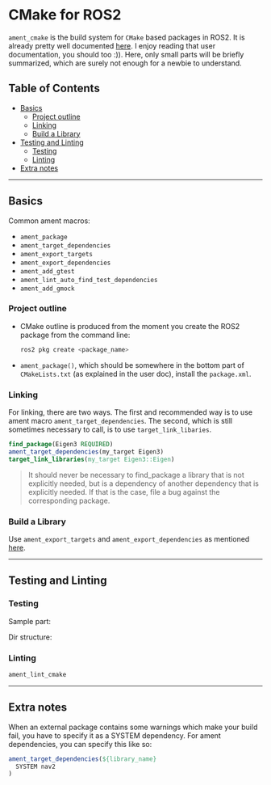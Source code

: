 # CMake for ROS2

`ament_cmake` is the build system for `CMake` based packages in ROS2. It is already pretty well documented [here](https://docs.ros.org/en/foxy/How-To-Guides/Ament-CMake-Documentation.html). I enjoy reading that user documentation, you should too :)). Here, only small parts will be briefly summarized, which are surely not enough for a newbie to understand.

## Table of Contents

- [Basics](#basics)
  - [Project outline](#project-outline)
  - [Linking](#linking)
  - [Build a Library](#build-a-library)
- [Testing and Linting](#testing-and-linting)
  - [Testing](#testing)
  - [Linting](#linting)
- [Extra notes](#extra-notes)

--------

## Basics

Common ament macros:

- `ament_package`
- `ament_target_dependencies`
- `ament_export_targets`
- `ament_export_dependencies`
- `ament_add_gtest`
- `ament_lint_auto_find_test_dependencies`
- `ament_add_gmock`

### Project outline

- CMake outline is produced from the moment you create the ROS2 package from the command line:

  ```bash
  ros2 pkg create <package_name>
  ```

- `ament_package()`, which should be somewhere in the bottom part of `CMakeLists.txt` (as explained in the user doc), install the `package.xml`.

### Linking

For linking, there are two ways. The first and recommended way is to use ament macro `ament_target_dependencies`. The second, which is still sometimes necessary to call, is to use `target_link_libaries`.

```cmake
find_package(Eigen3 REQUIRED)
ament_target_dependencies(my_target Eigen3)
target_link_libraries(my_target Eigen3::Eigen)
```

>It should never be necessary to find_package a library that is not explicitly needed, but is a dependency of another dependency that is explicitly needed. If that is the case, file a bug against the corresponding package.

### Build a Library

Use `ament_export_targets` and `ament_export_dependencies` as mentioned [here](https://docs.ros.org/en/foxy/How-To-Guides/Ament-CMake-Documentation.html#building-a-library).

--------

## Testing and Linting

### Testing

<!-- TODO(Duc): Add example -->
Sample part:

Dir structure:

### Linting

```bash
ament_lint_cmake
```

--------

## Extra notes

When an external package contains some warnings which make your build fail, you have to specify it as a SYSTEM dependency.
For ament dependencies, you can specify this like so:

```cmake
ament_target_dependencies(${library_name}
  SYSTEM nav2
)
```
